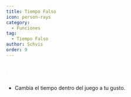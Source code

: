 ```yaml
---
title: Tiempo Falso
icon: person-rays
category:
  - Funciones
tag:
  - Tiempo Falso
author: Schvis
order: 9
---
```


## <span style='color:white;'>Tiempo Falso:</span>
- Cambia el tiempo dentro del juego a tu gusto.